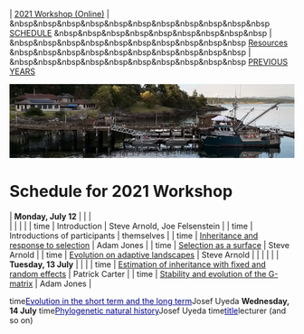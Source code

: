 
| [2021 Workshop (Online)](/index.html) | &nbsp&nbsp&nbsp&nbsp&nbsp&nbsp&nbsp&nbsp&nbsp&nbsp&nbsp [SCHEDULE](/2021/schedule.html) &nbsp&nbsp&nbsp&nbsp&nbsp&nbsp&nbsp&nbsp&nbsp | &nbsp&nbsp&nbsp&nbsp&nbsp&nbsp&nbsp&nbsp&nbsp&nbsp [Resources](https://blogs.uw.edu/fhleqg/tutorial-resources) &nbsp&nbsp&nbsp&nbsp&nbsp&nbsp&nbsp&nbsp&nbsp&nbsp | &nbsp&nbsp&nbsp&nbsp&nbsp&nbsp&nbsp&nbsp&nbsp&nbsp [PREVIOUS YEARS](https://blogs.uw.edu/fhleqg/previous-years)


<div align="left">
<img src="/media/FHLimage2018b.jpg" alt="FHL waterfront in 2018">
</div>

# Schedule for 2021 Workshop #

| **Monday, July 12**  |   |    |   
| | | |
| time | Introduction | Steve Arnold, Joe Felsenstein |
| time | Introductions of participants | themselves |
| time | [Inheritance and response to selection](lecture1-2.html) | Adam Jones |
| time | [Selection as a surface](lecture1-3.html) | Steve Arnold |
| time | [Evolution on adaptive landscapes](lecture1-4.html) | Steve Arnold |
|  |  |  |
| **Tuesday, 13 July** | | |
| time | [Estimation of inheritance with fixed and random effects](lecture2-1.html) | Patrick Carter |
| time | [Stability and evolution of the G-matrix](lecture2-2.html)  | Adam Jones |

<tr><td align="center">time</td><td><a href="lecture2-3.html" style="text-decoration: underline; color:darkblue">Evolution in the short term and the long term</a></td><td>Josef Uyeda</td></tr>
<tr><td></td><td></td><td></td></tr>
<tr><td><strong>Wednesday, 14 July</strong></td><td></td><td></td></tr>
<tr><td></td><td></td><td></td></tr>
<tr><td align="center">time</td><td><a href="lecture3-1.html" style="text-decoration: underline; color:darkblue">Phylogenetic natural history</a></td><td>Josef Uyeda</td></tr>
<tr><td align="center">time</td><td><a href="" style="text-decoration: underline; color:darkblue">title</a></td><td>lecturer</td></tr>
            <tr><td></td><td></td><td></td></tr>
      <tr><td>(and so on)</td><td></td><td></td></tr>
      <tr><td></td><td></td><td></td></tr>
    </table>
    </div>
  </body>
</html>
